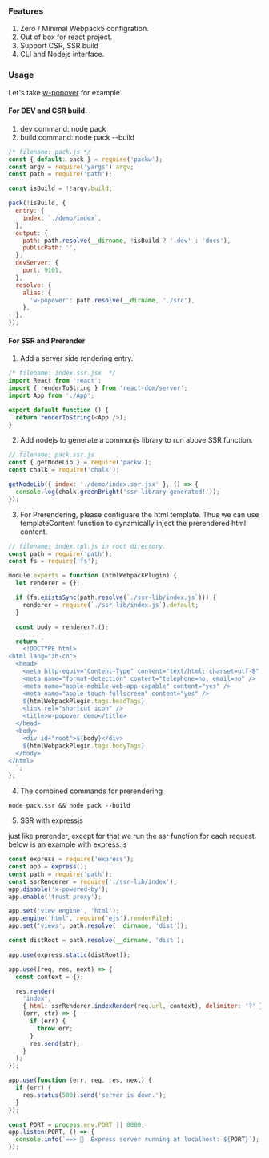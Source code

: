 ### Features

1. Zero / Minimal Webpack5 configration.
2. Out of box for react project.
3. Support CSR, SSR build
4. CLI and Nodejs interface.

### Usage

Let's take [w-popover](https://github.com/leonwgc/w-popover) for example.

#### For DEV and CSR build.

1. dev command: node pack
2. build command: node pack --build

```js
/* filename: pack.js */
const { default: pack } = require('packw');
const argv = require('yargs').argv;
const path = require('path');

const isBuild = !!argv.build;

pack(!isBuild, {
  entry: {
    index: `./demo/index`,
  },
  output: {
    path: path.resolve(__dirname, !isBuild ? '.dev' : 'docs'),
    publicPath: '',
  },
  devServer: {
    port: 9101,
  },
  resolve: {
    alias: {
      'w-popover': path.resolve(__dirname, './src'),
    },
  },
});
```

#### For SSR and Prerender

1. Add a server side rendering entry.

```js
/* filename: index.ssr.jsx  */
import React from 'react';
import { renderToString } from 'react-dom/server';
import App from './App';

export default function () {
  return renderToString(<App />);
}
```

2. Add nodejs to generate a commonjs library to run above SSR function.

```js
// filename: pack.ssr.js
const { getNodeLib } = require('packw');
const chalk = require('chalk');

getNodeLib({ index: './demo/index.ssr.jsx' }, () => {
  console.log(chalk.greenBright('ssr library generated!'));
});
```

3. For Prerendering, please configuare the html template. Thus we can use templateContent function to dynamically inject the prerendered html content.

```js
// filename: index.tpl.js in root directory.
const path = require('path');
const fs = require('fs');

module.exports = function (htmlWebpackPlugin) {
  let renderer = {};

  if (fs.existsSync(path.resolve(`./ssr-lib/index.js`))) {
    renderer = require(`./ssr-lib/index.js`).default;
  }

  const body = renderer?.();

  return `
    <!DOCTYPE html>
<html lang="zh-cn">
  <head>
    <meta http-equiv="Content-Type" content="text/html; charset=utf-8" />
    <meta name="format-detection" content="telephone=no, email=no" />
    <meta name="apple-mobile-web-app-capable" content="yes" />
    <meta name="apple-touch-fullscreen" content="yes" />
    ${htmlWebpackPlugin.tags.headTags}
    <link rel="shortcut icon" />
    <title>w-popover demo</title>
  </head>
  <body>
    <div id="root">${body}</div>
    ${htmlWebpackPlugin.tags.bodyTags}
  </body>
</html>
  `;
};
```

4. The combined commands for prerendering

```
node pack.ssr && node pack --build
```

5. SSR with expressjs

just like prerender, except for that we run the ssr function for each request. below is an example with express.js

```js
const express = require('express');
const app = express();
const path = require('path');
const ssrRenderer = require('./ssr-lib/index');
app.disable('x-powered-by');
app.enable('trust proxy');

app.set('view engine', 'html');
app.engine('html', require('ejs').renderFile);
app.set('views', path.resolve(__dirname, 'dist'));

const distRoot = path.resolve(__dirname, 'dist');

app.use(express.static(distRoot));

app.use((req, res, next) => {
  const context = {};

  res.render(
    'index',
    { html: ssrRenderer.indexRender(req.url, context), delimiter: '?' },
    (err, str) => {
      if (err) {
        throw err;
      }
      res.send(str);
    }
  );
});

app.use(function (err, req, res, next) {
  if (err) {
    res.status(500).send('server is down.');
  }
});

const PORT = process.env.PORT || 8080;
app.listen(PORT, () => {
  console.info(`==> 🍺  Express server running at localhost: ${PORT}`);
});
```

